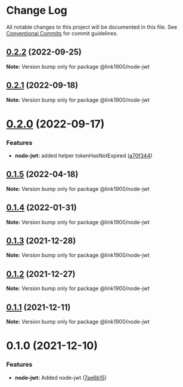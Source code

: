 # Change Log

All notable changes to this project will be documented in this file.
See [Conventional Commits](https://conventionalcommits.org) for commit guidelines.

<a name="0.2.2"></a>
## [0.2.2](https://github.com/projects/link1900/repos/link1900/compare/diff?targetBranch=refs%2Ftags%2F@link1900/node-jwt@0.2.1&sourceBranch=refs%2Ftags%2F@link1900/node-jwt@0.2.2) (2022-09-25)

**Note:** Version bump only for package @link1900/node-jwt





<a name="0.2.1"></a>
## [0.2.1](https://github.com/projects/link1900/repos/link1900/compare/diff?targetBranch=refs%2Ftags%2F@link1900/node-jwt@0.2.0&sourceBranch=refs%2Ftags%2F@link1900/node-jwt@0.2.1) (2022-09-18)

**Note:** Version bump only for package @link1900/node-jwt





<a name="0.2.0"></a>
# [0.2.0](https://github.com/projects/link1900/repos/link1900/compare/diff?targetBranch=refs%2Ftags%2F@link1900/node-jwt@0.1.5&sourceBranch=refs%2Ftags%2F@link1900/node-jwt@0.2.0) (2022-09-17)


### Features

* **node-jwt:** added helper tokenHasNotExpired ([a70f344](https://github.com/projects/link1900/repos/link1900/commits/a70f344))





<a name="0.1.5"></a>
## [0.1.5](https://github.com/projects/link1900/repos/link1900/compare/diff?targetBranch=refs%2Ftags%2F@link1900/node-jwt@0.1.4&sourceBranch=refs%2Ftags%2F@link1900/node-jwt@0.1.5) (2022-04-18)

**Note:** Version bump only for package @link1900/node-jwt





<a name="0.1.4"></a>
## [0.1.4](https://github.com/projects/link1900/repos/link1900/compare/diff?targetBranch=refs%2Ftags%2F@link1900/node-jwt@0.1.3&sourceBranch=refs%2Ftags%2F@link1900/node-jwt@0.1.4) (2022-01-31)

**Note:** Version bump only for package @link1900/node-jwt





<a name="0.1.3"></a>
## [0.1.3](https://github.com/projects/link1900/repos/link1900/compare/diff?targetBranch=refs%2Ftags%2F@link1900/node-jwt@0.1.2&sourceBranch=refs%2Ftags%2F@link1900/node-jwt@0.1.3) (2021-12-28)

**Note:** Version bump only for package @link1900/node-jwt





<a name="0.1.2"></a>
## [0.1.2](https://github.com/projects/link1900/repos/link1900/compare/diff?targetBranch=refs%2Ftags%2F@link1900/node-jwt@0.1.1&sourceBranch=refs%2Ftags%2F@link1900/node-jwt@0.1.2) (2021-12-27)

**Note:** Version bump only for package @link1900/node-jwt





<a name="0.1.1"></a>
## [0.1.1](https://github.com/projects/link1900/repos/link1900/compare/diff?targetBranch=refs%2Ftags%2F@link1900/node-jwt@0.1.0&sourceBranch=refs%2Ftags%2F@link1900/node-jwt@0.1.1) (2021-12-11)

**Note:** Version bump only for package @link1900/node-jwt





<a name="0.1.0"></a>
# 0.1.0 (2021-12-10)


### Features

* **node-jwt:** Added node-jwt ([7ae6b15](https://github.com/projects/link1900/repos/link1900/commits/7ae6b15))
